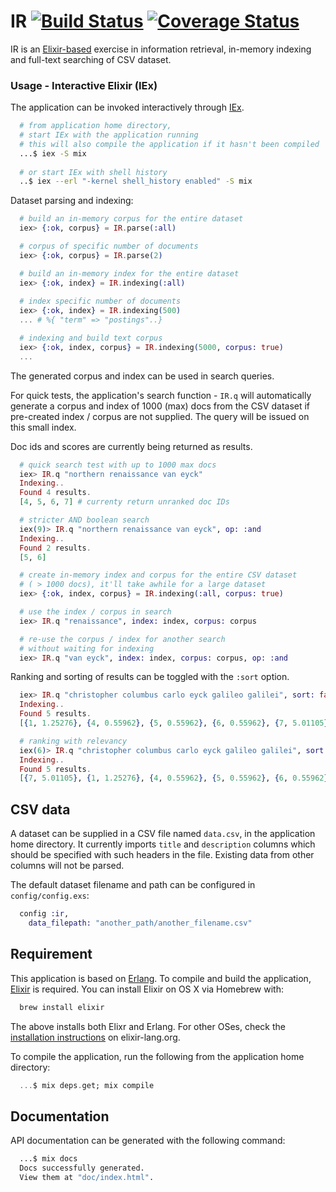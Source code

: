 # IR [![Build Status](https://travis-ci.org/boonious/information_retrieval.svg?branch=master)](https://travis-ci.org/boonious/information_retrieval) [![Coverage Status](https://coveralls.io/repos/github/boonious/information_retrieval/badge.svg?branch=master)](https://coveralls.io/github/boonious/information_retrieval?branch=master)

IR is an [Elixir-based](https://elixir-lang.org) exercise in information retrieval, in-memory indexing and full-text searching of CSV dataset.

### Usage - Interactive Elixir (IEx)

The application can be invoked interactively through
[IEx](https://elixir-lang.org/getting-started/introduction.html#interactive-mode).


```bash
  # from application home directory,
  # start IEx with the application running
  # this will also compile the application if it hasn't been compiled
  ...$ iex -S mix
    
  # or start IEx with shell history
  ..$ iex --erl "-kernel shell_history enabled" -S mix

```

Dataset parsing and indexing:

```elixir
  # build an in-memory corpus for the entire dataset
  iex> {:ok, corpus} = IR.parse(:all)

  # corpus of specific number of documents
  iex> {:ok, corpus} = IR.parse(2)

  # build an in-memory index for the entire dataset
  iex> {:ok, index} = IR.indexing(:all)
  
  # index specific number of documents
  iex> {:ok, index} = IR.indexing(500)
  ... # %{ "term" => "postings"..}

  # indexing and build text corpus
  iex> {:ok, index, corpus} = IR.indexing(5000, corpus: true)
  ...


```

The generated corpus and index can be used in search queries.

For quick tests, the application's search function - `IR.q`
will automatically generate
a corpus and index of 1000 (max) docs from the
CSV dataset if pre-created index / corpus are not supplied.
The query will be issued on this small index.

Doc ids and scores are currently being returned as results.

```elixir
  # quick search test with up to 1000 max docs
  iex> IR.q "northern renaissance van eyck"
  Indexing..
  Found 4 results.
  [4, 5, 6, 7] # currenty return unranked doc IDs

  # stricter AND boolean search
  iex(9)> IR.q "northern renaissance van eyck", op: :and
  Indexing..
  Found 2 results.
  [5, 6]

  # create in-memory index and corpus for the entire CSV dataset
  # ( > 1000 docs), it'll take awhile for a large dataset
  iex> {:ok, index, corpus} = IR.indexing(:all, corpus: true)

  # use the index / corpus in search
  iex> IR.q "renaissance", index: index, corpus: corpus

  # re-use the corpus / index for another search
  # without waiting for indexing
  iex> IR.q "van eyck", index: index, corpus: corpus, op: :and


```

Ranking and sorting of results can be toggled with the `:sort` option.

```elixir
  iex> IR.q "christopher columbus carlo eyck galileo galilei", sort: false
  Indexing..
  Found 5 results.
  [{1, 1.25276}, {4, 0.55962}, {5, 0.55962}, {6, 0.55962}, {7, 5.01105}]

  # ranking with relevancy
  iex(6)> IR.q "christopher columbus carlo eyck galileo galilei", sort: true
  Indexing..
  Found 5 results.
  [{7, 5.01105}, {1, 1.25276}, {4, 0.55962}, {5, 0.55962}, {6, 0.55962}]


```

## CSV data

A dataset can be supplied in a CSV file named `data.csv`, in the application
home directory. It currently imports `title` and `description` columns
which should be specified with such headers in the file.
Existing data from other columns will not be parsed.

The default dataset filename and path can be configured in
`config/config.exs`:

```elixir
  config :ir,
    data_filepath: "another_path/another_filename.csv"
```

## Requirement
This application is based on [Erlang](http://erlang.org/doc/installation_guide/INSTALL.html).
To compile and build the application, [Elixir](https://elixir-lang.org) is required.
You can install Elixir on OS X via Homebrew with:

```bash
  brew install elixir
```

The above installs both Elixr and Erlang.
For other OSes, check the [installation instructions](http://elixir-lang.org/install.html) on elixir-lang.org.

To compile the application, run the following from the application home directory:

```elixir
  ...$ mix deps.get; mix compile
```

## Documentation

API documentation can be generated with the following command:

```bash
  ...$ mix docs
  Docs successfully generated.
  View them at "doc/index.html".
```



